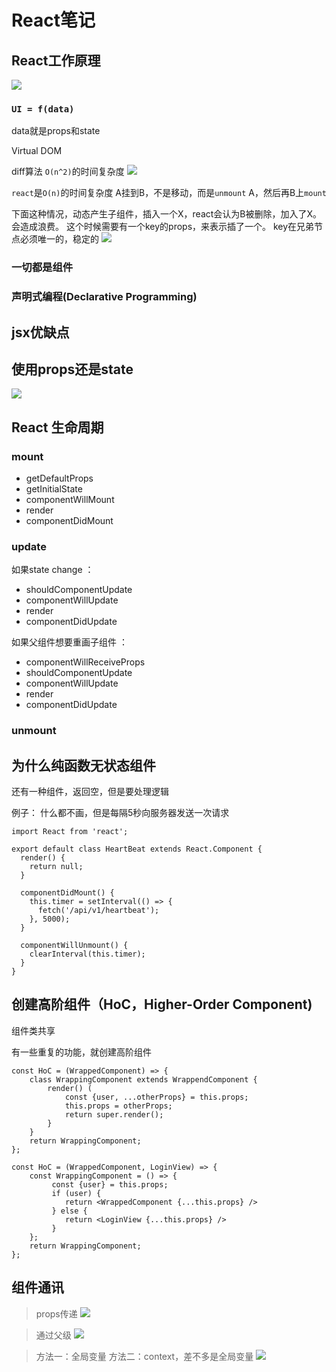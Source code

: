 

# React笔记
## React工作原理 ##

![](http://file.wangsijie.top/18-6-7/39311438.jpg)



### `UI = f(data)` ###

data就是props和state

Virtual DOM

diff算法
`O(n^2)`的时间复杂度
![](http://file.wangsijie.top/17-12-5/7884015.jpg)

`react`是`O(n)`的时间复杂度
A挂到B，不是移动，而是`unmount` A，然后再B上`mount`


下面这种情况，动态产生子组件，插入一个X，react会认为B被删除，加入了X。会造成浪费。
这个时候需要有一个key的props，来表示插了一个。
key在兄弟节点必须唯一的，稳定的
![](http://file.wangsijie.top/17-12-5/48778188.jpg)

### 一切都是组件 ###



### 声明式编程(Declarative Programming) ###


## jsx优缺点 ##

## 使用props还是state ##

![](http://file.wangsijie.top/17-12-5/98686630.jpg)

## React 生命周期 ##

### mount ###

- getDefaultProps
- getInitialState
- componentWillMount
- render
- componentDidMount

### update ###

如果state change ：
- shouldComponentUpdate
- componentWillUpdate
- render
- componentDidUpdate

如果父组件想要重画子组件 ：
- componentWillReceiveProps
- shouldComponentUpdate
- componentWillUpdate
- render
- componentDidUpdate

### unmount ###

## 为什么纯函数无状态组件 ##

还有一种组件，返回空，但是要处理逻辑

例子： 什么都不画，但是每隔5秒向服务器发送一次请求
```
import React from 'react';

export default class HeartBeat extends React.Component {
  render() {
    return null;
  }

  componentDidMount() {
    this.timer = setInterval(() => {
      fetch('/api/v1/heartbeat');
    }, 5000);
  }

  componentWillUnmount() {
    clearInterval(this.timer);
  }
}
```

## 创建高阶组件（HoC，Higher-Order Component) ##

组件类共享

有一些重复的功能，就创建高阶组件

```
const HoC = (WrappedComponent) => {
    class WrappingComponent extends WrappendComponent {
        render() (
            const {user, ...otherProps} = this.props;
            this.props = otherProps;
            return super.render();
        }
    }
    return WrappingComponent;
};
```

```
const HoC = (WrappedComponent, LoginView) => {
    const WrappingComponent = () => {
         const {user} = this.props;  
         if (user) {
            return <WrappedComponent {...this.props} />
         } else {
            return <LoginView {...this.props} />
         }
    };
    return WrappingComponent;
};
```


## 组件通讯 ##

> props传递
> ![](http://file.wangsijie.top/17-12-5/24094491.jpg)

> 通过父级
> ![](http://file.wangsijie.top/17-12-5/27569226.jpg)

> 方法一：全局变量
> 方法二：context，差不多是全局变量
> ![](http://file.wangsijie.top/17-12-5/57846296.jpg)


